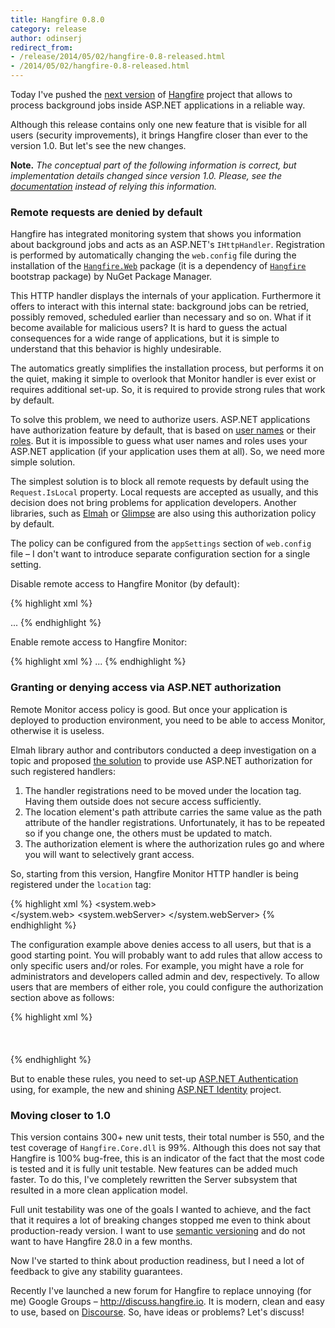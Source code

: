 ```yaml
---
title: Hangfire 0.8.0
category: release
author: odinserj
redirect_from:
- /release/2014/05/02/hangfire-0.8-released.html
- /2014/05/02/hangfire-0.8-released.html
---
```


Today I've pushed the [next version](https://github.com/odinserj/Hangfire/releases/tag/v0.8) of [Hangfire](http://hangfire.io) project that allows to process background jobs inside ASP.NET applications in a reliable way.

Although this release contains only one new feature that is visible for all users (security improvements), it brings Hangfire closer than ever to the version 1.0. But let's see the new changes.

**Note.** *The conceptual part of the following information is correct, but implementation details changed since version 1.0. Please, see the [documentation](http://docs.hangfire.io) instead of relying this information.*

### Remote requests are denied by default

Hangfire has integrated monitoring system that shows you information about background jobs and acts as an ASP.NET's `IHttpHandler`. Registration is performed by automatically changing the `web.config` file during the installation of the [`Hangfire.Web`](https://www.nuget.org/packages/Hangfire.Web/) package (it is a dependency of [`Hangfire`](https://www.nuget.org/packages/Hangfire/) bootstrap package) by NuGet Package Manager.

This HTTP handler displays the internals of your application. Furthermore it offers to interact with this internal state: background jobs can be retried, possibly removed, scheduled earlier than necessary and so on. What if it become available for malicious users? It is hard to guess the actual consequences for a wide range of applications, but it is simple to understand that this behavior is highly undesirable.

The automatics greatly simplifies the installation process, but performs it on the quiet, making it simple to overlook that Monitor handler is ever exist or requires additional set-up. So, it is required to provide strong rules that work by default.

To solve this problem, we need to authorize users. ASP.NET applications have authorization feature by default, that is based on [user names](http://msdn.microsoft.com/en-US/library/eeyk640h.aspx) or their [roles](http://msdn.microsoft.com/en-us/library/5k850zwb.aspx). But it is impossible to guess what user names and roles uses your ASP.NET application (if your application uses them at all). So, we need more simple solution.

The simplest solution is to block all remote requests by default using the `Request.IsLocal` property. Local requests are accepted as usually, and this decision does not bring problems for application developers. Another libraries, such as [Elmah](https://code.google.com/p/elmah/) or [Glimpse](http://getglimpse.com) are also using this authorization policy by default.

The policy can be configured from the `appSettings` section of `web.config` file – I don't want to introduce separate configuration section for a single setting.

Disable remote access to Hangfire Monitor (by default):

{% highlight xml %}
<appSettings>
  <!-- You can also remove this line to keep the default settings -->
  <add key="hangfire:EnableRemoteMonitorAccess" value="false"/>
  ...
</appSettings>
{% endhighlight %}

Enable remote access to Hangfire Monitor:

{% highlight xml %}
<appSettings>
  <add key="hangfire:EnableRemoteMonitorAccess" value="true"/>
  ...
</appSettings>
{% endhighlight %}

### Granting or denying access via ASP.NET authorization

Remote Monitor access policy is good. But once your application is deployed to production environment, you need to be able to access Monitor, otherwise it is useless.

Elmah library author and contributors conducted a deep investigation on a topic and proposed [the solution](https://code.google.com/p/elmah/wiki/SecuringErrorLogPages) to provide use ASP.NET authorization for such registered handlers:

1. The handler registrations need to be moved under the location tag. Having them outside does not secure access sufficiently.
2. The location element's path attribute carries the same value as the path attribute of the handler registrations. Unfortunately, it has to be repeated so if you change one, the others must be updated to match.
3. The authorization element is where the authorization rules go and where you will want to selectively grant access.

So, starting from this version, Hangfire Monitor HTTP handler is being registered under the `location` tag:

{% highlight xml %}
<location path="hangfire.axd" inheritInChildApplications="false">
  <system.web>
    <authorization>
      <deny users="*" />  
    </authorization>
  </system.web>
  <system.webServer>
    <handlers>
      <add name="Hangfire" path="hangfire.axd" verb="*" type="Hangfire.Web.HangfirePageFactory, Hangfire.Web" />
    </handlers>
  </system.webServer>
</location>
{% endhighlight %}

The configuration example above denies access to all users, but that is a good starting point. You will probably want to add rules that allow access to only specific users and/or roles. For example, you might have a role for administrators and developers called admin and dev, respectively. To allow users that are members of either role, you could configure the authorization section above as follows:

{% highlight xml %}
<authorization>  
  <allow roles="admin" />  
  <allow roles="dev" />  
  <deny users="*" />  
</authorization>
{% endhighlight %}

But to enable these rules, you need to set-up [ASP.NET Authentication](http://msdn.microsoft.com/en-us/library/vstudio/eeyk640h.aspx) using, for example, the new and shining [ASP.NET Identity](http://www.asp.net/identity) project.

### Moving closer to 1.0

This version contains 300+ new unit tests, their total number is 550, and the test coverage of `Hangfire.Core.dll` is 99%. Although this does not say that Hangfire is 100% bug-free, this is an indicator of the fact that the most code is tested and it is fully unit testable. New features can be added much faster. To do this, I've completely rewritten the Server subsystem that resulted in a more clean application model.

Full unit testability was one of the goals I wanted to achieve, and the fact that it requires a lot of breaking changes stopped me even to think about production-ready version. I want to use [semantic versioning](http://semver.org) and do not want to have Hangfire 28.0 in a few months.

Now I've started to think about production readiness, but I need a lot of feedback to give any stability guarantees. 

Recently I've launched a new forum for Hangfire to replace unnoying (for me) Google Groups – http://discuss.hangfire.io. It is modern, clean and easy to use, based on [Discourse](http://www.discourse.org). So, have ideas or problems? Let's discuss!